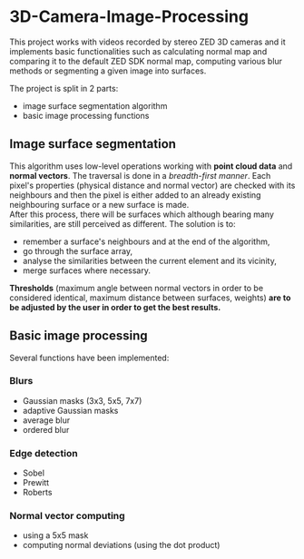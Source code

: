 # 3D-Camera-Image-Processing

This project works with videos recorded by stereo ZED 3D cameras and it implements basic functionalities such as calculating normal map and comparing it to the default ZED SDK normal map, computing various blur methods or segmenting a given image into surfaces.

The project is split in 2 parts:
- image surface segmentation algorithm
- basic image processing functions

## **Image surface segmentation**

This algorithm uses low-level operations working with **point cloud data** and **normal vectors**. The traversal is done in a *breadth-first manner*. Each pixel's properties (physical distance and normal vector) are checked with its neighbours and then the pixel is either added to an already existing neighbouring surface or a new surface is made. <br>
After this process, there will be surfaces which although bearing many similarities, are still perceived as different. The solution is to:
- remember a surface's neighbours and at the end of the algorithm, 
- go through the surface array,
- analyse the similarities between the current element and its vicinity,
- merge surfaces where necessary.

**Thresholds** (maximum angle between normal vectors in order to be considered identical, maximum distance between surfaces, weights) **are to be adjusted by the user in order to get the best results.**
## **Basic image processing**
Several functions have been implemented:

### Blurs
- Gaussian masks (3x3, 5x5, 7x7)
- adaptive Gaussian masks
- average blur
- ordered blur

### Edge detection
- Sobel
- Prewitt
- Roberts

### Normal vector computing
- using a 5x5 mask
- computing normal deviations (using the dot product)
